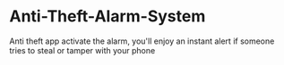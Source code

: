 # Anti-Theft-Alarm-System
 Anti theft app activate the alarm, you'll enjoy an instant alert if someone tries to steal or tamper with your phone

